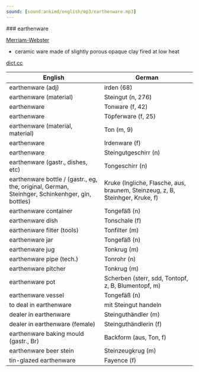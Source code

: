 ```yaml
---
sound: [sound:ankimd/english/mp3/earthenware.mp3]
---
```


\### earthenware

[Merriam-Webster](https://www.merriam-webster.com/dictionary/earthenware)

- ceramic ware made of slightly porous opaque clay fired at low heat

[dict.cc](https://www.dict.cc/earthenware)

| English        | German       |
| -------------- | ------------ |
| earthenware (adj) | irden (68) |
| earthenware (material) | Steingut (n, 276) |
| earthenware | Tonware (f, 42) |
| earthenware | Töpferware (f, 25) |
| earthenware (material, material) | Ton (m, 9) |
| earthenware | Irdenware (f) |
| earthenware | Steingutgeschirr (n) |
| earthenware (gastr., dishes, etc) | Tongeschirr (n) |
| earthenware bottle / (gastr., eg, the, original, German, Steinhger, Schinkenhger, gin, bottles) | Kruke (lngliche, Flasche, aus, braunem, Steinzeug, z, B, Steinhger, Kruke, f) |
| earthenware container | Tongefäß (n) |
| earthenware dish | Tonschale (f) |
| earthenware filter (tools) | Tonfilter (m) |
| earthenware jar | Tongefäß (n) |
| earthenware jug | Tonkrug (m) |
| earthenware pipe (tech.) | Tonrohr (n) |
| earthenware pitcher | Tonkrug (m) |
| earthenware pot | Scherben (sterr, sdd, Tontopf, z, B, Blumentopf, m) |
| earthenware vessel | Tongefäß (n) |
| to deal in earthenware | mit Steingut handeln |
| dealer in earthenware | Steinguthändler (m) |
| dealer in earthenware (female) | Steinguthändlerin (f) |
| earthenware baking mould (gastr., Br) | Backform (aus, Ton, f) |
| earthenware beer stein | Steinzeugkrug (m) |
| tin-glazed earthenware | Fayence (f) |

